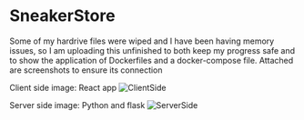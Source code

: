 # SneakerStore
Some of my hardrive files were wiped and I have been having memory issues, so I am uploading this unfinished to both keep my progress safe and to show the application of Dockerfiles and a docker-compose file. Attached are screenshots to ensure its connection

Client side image: React app
![ClientSide](https://user-images.githubusercontent.com/99624366/180242674-ab98aada-ffd8-42f8-b901-b9974b4a0433.jpg)

Server side image: Python and flask
![ServerSide](https://user-images.githubusercontent.com/99624366/180242729-3e478311-e662-470c-9bf1-007090696104.jpg)
